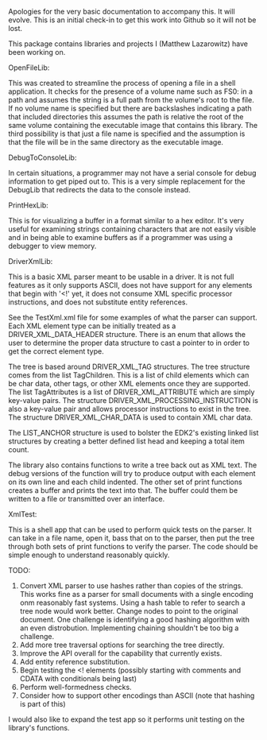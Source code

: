 Apologies for the very basic documentation to accompany this. It will evolve.
This is an initial check-in to get this work into Github so it will not be lost. 

This package contains libraries and projects I (Matthew Lazarowitz) have been working on. 

OpenFileLib:

This was created to streamline the process of opening a file in a shell application.
It checks for the presence of a volume name such as FS0: in a path and assumes the string is a full path
from the volume's root to the file.
If no volume name is specified but there are backslashes indicating a path that included directories
this assumes the path is relative the root of the same volume containing the executable image that contains
this library.
The third possibility is that just a file name is specified and the assumption is that the file will be in 
the same directory as the executable image. 

DebugToConsoleLib:

In certain situations, a programmer may not have a serial console for debug information to get piped out to.
This is a very simple replacement for the DebugLib that redirects the data to the console instead.

PrintHexLib:

This is for visualizing a buffer in a format similar to a hex editor. It's very useful for examining strings containing characters that are not easily visible and in being able to examine buffers as if a programmer was using a debugger to view memory.

DriverXmlLib:

This is a basic XML parser meant to be usable in a driver.
It is not full features as it only supports ASCII, does not have support for any elements that begin with '<!' yet, it does not consume XML specific processor instructions, and does not substitute entity references.

See the TestXml.xml file for some examples of what the parser can support.
Each XML element type can be initially treated as a DRIVER_XML_DATA_HEADER structure.
There is an enum that allows the user to determine the proper data structure to cast a pointer to in order to get the correct element type. 

The tree is based around DRIVER_XML_TAG structures. The tree structure comes from the list TagChildren. 
This is a list of child elements which can be char data, other tags, or other XML elements once they are supported.
The list TagAttributes is a list of DRIVER_XML_ATTRIBUTE which are simply key-value pairs.
The structure DRIVER_XML_PROCESSING_INSTRUCTION is also a key-value pair and allows processor instructions to exist in the tree.
The structure DRIVER_XML_CHAR_DATA is used to contain XML char data.

The LIST_ANCHOR structure is used to bolster the EDK2's existing linked list structures by creating a better defined list head and keeping a total item count.

The library also contains functions to write a tree back out as XML text. The debug versions of the function will try to produce output with each element on its own line and each child indented.
The other set of print functions creates a buffer and prints the text into that. The buffer could them be written to a file or transmitted over an interface.

XmlTest:

This is a shell app that can be used to perform quick tests on the parser. It can take in a file name, open it, bass that on to the parser, then put the tree through both sets of print functions to verify the parser.
The code should be simple enough to understand reasonably quickly.

TODO:
1) Convert XML parser to use hashes rather than copies of the strings. 
  This works fine as a parser for small documents with a single encoding onm reasonably fast systems. 
  Using a hash table to refer to search a tree node would work better. Change nodes to point to the original document.
  One challenge is identifying a good hashing algorithm with an even distrobution.
  Implementing chaining shouldn't be too big a challenge.
2) Add more tree traversal options for searching the tree directly.
3) Improve the API overall for the capability that currently exists.
4) Add entity reference substitution.
5) Begin testing the <! elements (possibly starting with comments and CDATA with conditionals being last)
6) Perform well-formedness checks.
7) Consider how to support other encodings than ASCII (note that hashing is part of this)

I would also like to expand the test app so it performs unit testing on the library's functions. 
